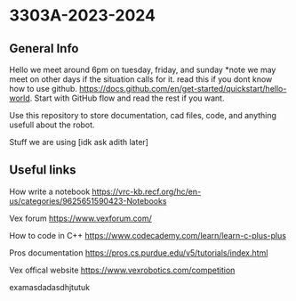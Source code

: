 # 3303A-2023-2024

## General Info
Hello we meet around 6pm on tuesday, friday, and sunday *note we may meet on other days if the situation calls for it.
read this if you dont know how to use github. https://docs.github.com/en/get-started/quickstart/hello-world. Start with GitHub flow and read the rest if you want.

Use this repository to store documentation, cad files, code, and anything usefull about the robot.

Stuff we are using [idk ask adith later]

## Useful links

How write a notebook https://vrc-kb.recf.org/hc/en-us/categories/9625651590423-Notebooks

Vex forum https://www.vexforum.com/

How to code in C++ https://www.codecademy.com/learn/learn-c-plus-plus

Pros documentation https://pros.cs.purdue.edu/v5/tutorials/index.html

Vex offical website https://www.vexrobotics.com/competition

examasdadasdhjtutuk
